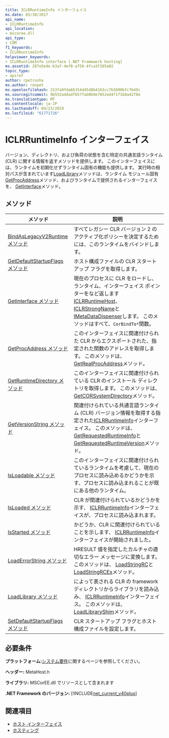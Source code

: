 ```yaml
---
title: ICLRRuntimeInfo インターフェイス
ms.date: 03/30/2017
api_name:
- ICLRRuntimeInfo
api_location:
- mscoree.dll
api_type:
- COM
f1_keywords:
- ICLRRuntimeInfo
helpviewer_keywords:
- ICLRRuntimeInfo interface [.NET Framework hosting]
ms.assetid: 287e5ede-b3a7-4ef8-a756-4fca3f285a82
topic_type:
- apiref
author: rpetrusha
ms.author: ronpet
ms.openlocfilehash: 213fa9fda6b154d4548b4163cc7b5890bfcfb49c
ms.sourcegitcommit: 9b552addadfb57fab0b9e7852ed4f1f1b8a42f8e
ms.translationtype: MT
ms.contentlocale: ja-JP
ms.lasthandoff: 04/23/2019
ms.locfileid: "61771726"
---
```

# <a name="iclrruntimeinfo-interface"></a>ICLRRuntimeInfo インターフェイス
バージョン、ディレクトリ、および負荷の状態を含む特定の共通言語ランタイム (CLR) に関する情報を返すメソッドを提供します。 このインターフェイスには、ランタイムを初期化せずランタイム固有の機能も提供します。 実行時の相対パスが含まれています[LoadLibrary](../../../../docs/framework/unmanaged-api/hosting/iclrruntimeinfo-loadlibrary-method.md)メソッドは、ランタイム モジュール固有[GetProcAddress](../../../../docs/framework/unmanaged-api/hosting/iclrruntimeinfo-getprocaddress-method.md)メソッド、およびランタイムで提供されるインターフェイスを、 [GetInterface](../../../../docs/framework/unmanaged-api/hosting/iclrruntimeinfo-getinterface-method.md)メソッド。  
  
## <a name="methods"></a>メソッド  
  
|メソッド|説明|  
|------------|-----------------|  
|[BindAsLegacyV2Runtime メソッド](../../../../docs/framework/unmanaged-api/hosting/iclrruntimeinfo-bindaslegacyv2runtime-method.md)|すべてレガシー CLR バージョン 2 のアクティブ化ポリシーを決定するためには、このランタイムをバインドします。|  
|[GetDefaultStartupFlags メソッド](../../../../docs/framework/unmanaged-api/hosting/iclrruntimeinfo-getdefaultstartupflags-method.md)|ホスト構成ファイルの CLR スタートアップ フラグを取得します。|  
|[GetInterface メソッド](../../../../docs/framework/unmanaged-api/hosting/iclrruntimeinfo-getinterface-method.md)|現在のプロセスに CLR をロードし、ランタイム、インターフェイス ポインターをなど返します[ICLRRuntimeHost](../../../../docs/framework/unmanaged-api/hosting/iclrruntimehost-interface.md)、 [ICLRStrongName](../../../../docs/framework/unmanaged-api/hosting/iclrstrongname-interface.md)と[IMetaDataDispenser](../../../../docs/framework/unmanaged-api/metadata/imetadatadispenser-interface.md)します。 このメソッドはすべて、`CorBindTo*`関数。|  
|[GetProcAddress メソッド](../../../../docs/framework/unmanaged-api/hosting/iclrruntimeinfo-getprocaddress-method.md)|このインターフェイスに関連付けられた CLR からエクスポートされた、指定された関数のアドレスを取得します。 このメソッドは、 [GetRealProcAddress](../../../../docs/framework/unmanaged-api/hosting/getrealprocaddress-function.md)メソッド。|  
|[GetRuntimeDirectory メソッド](../../../../docs/framework/unmanaged-api/hosting/iclrruntimeinfo-getruntimedirectory-method.md)|このインターフェイスに関連付けられている CLR のインストール ディレクトリを取得します。 このメソッドは、 [GetCORSystemDirectory](../../../../docs/framework/unmanaged-api/hosting/getcorsystemdirectory-function.md)メソッド。|  
|[GetVersionString メソッド](../../../../docs/framework/unmanaged-api/hosting/iclrruntimeinfo-getversionstring-method.md)|関連付けられている共通言語ランタイム (CLR) バージョン情報を取得する指定された[ICLRRuntimeInfo](../../../../docs/framework/unmanaged-api/hosting/iclrruntimeinfo-interface.md)インターフェイス。 このメソッドは、 [GetRequestedRuntimeInfo](../../../../docs/framework/unmanaged-api/hosting/getrequestedruntimeinfo-function.md)と[GetRequestedRuntimeVersion](../../../../docs/framework/unmanaged-api/hosting/getrequestedruntimeversion-function.md)メソッド。|  
|[IsLoadable メソッド](../../../../docs/framework/unmanaged-api/hosting/iclrruntimeinfo-isloadable-method.md)|このインターフェイスに関連付けられているランタイムを考慮して、現在のプロセスに読み込めるかどうかを示す、プロセスに読み込まれることが既にある他のランタイム。|  
|[IsLoaded メソッド](../../../../docs/framework/unmanaged-api/hosting/iclrruntimeinfo-isloaded-method.md)|CLR が関連付けられているかどうかを示す、 [ICLRRuntimeInfo](../../../../docs/framework/unmanaged-api/hosting/iclrruntimeinfo-interface.md)インターフェイスが、プロセスに読み込まれます。|  
|[IsStarted メソッド](../../../../docs/framework/unmanaged-api/hosting/iclrruntimeinfo-isstarted-method.md)|かどうか、CLR に関連付けられていることを示します、 [ICLRRuntimeInfo](../../../../docs/framework/unmanaged-api/hosting/iclrruntimeinfo-interface.md)インターフェイスが開始されました。|  
|[LoadErrorString メソッド](../../../../docs/framework/unmanaged-api/hosting/iclrruntimeinfo-loaderrorstring-method.md)|HRESULT 値を指定したカルチャの適切なエラー メッセージに変換します。 このメソッドは、 [LoadStringRC](../../../../docs/framework/unmanaged-api/hosting/loadstringrc-function.md)と[LoadStringRCEx](../../../../docs/framework/unmanaged-api/hosting/loadstringrcex-function.md)メソッド。|  
|[LoadLibrary メソッド](../../../../docs/framework/unmanaged-api/hosting/iclrruntimeinfo-loadlibrary-method.md)|によって表される CLR の framework ディレクトリからライブラリを読み込み、 [ICLRRuntimeInfo](../../../../docs/framework/unmanaged-api/hosting/iclrruntimeinfo-interface.md)インターフェイス。 このメソッドは、 [LoadLibraryShim](../../../../docs/framework/unmanaged-api/hosting/loadlibraryshim-function.md)メソッド。|  
|[SetDefaultStartupFlags メソッド](../../../../docs/framework/unmanaged-api/hosting/iclrruntimeinfo-setdefaultstartupflags-method.md)|CLR スタートアップ フラグとホスト構成ファイルを設定します。|  
  
## <a name="requirements"></a>必要条件  
 **プラットフォーム:**[システム要件](../../../../docs/framework/get-started/system-requirements.md)に関するページを参照してください。  
  
 **ヘッダー:** MetaHost.h  
  
 **ライブラリ:** MSCorEE.dll でリソースとして含まれます  
  
 **.NET Framework のバージョン:** [!INCLUDE[net_current_v40plus](../../../../includes/net-current-v40plus-md.md)]  
  
## <a name="see-also"></a>関連項目

- [ホスト インターフェイス](../../../../docs/framework/unmanaged-api/hosting/hosting-interfaces.md)
- [ホスティング](../../../../docs/framework/unmanaged-api/hosting/index.md)
